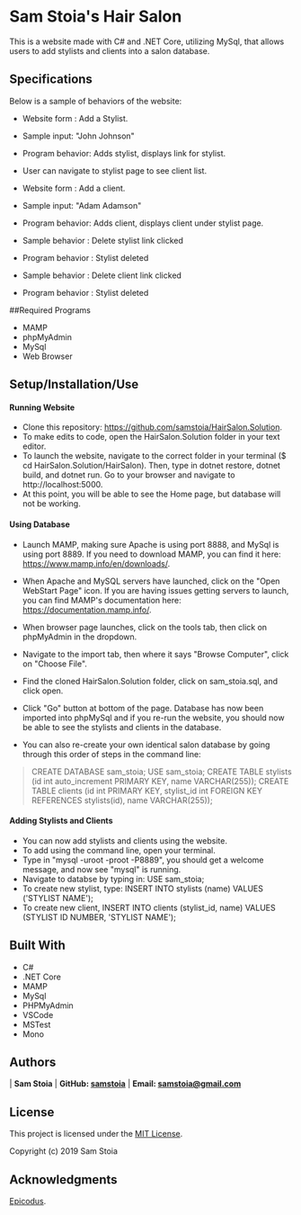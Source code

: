 # Sam Stoia's Hair Salon

This is a website made with C# and .NET Core, utilizing MySql, that allows users to add stylists and clients into a salon database.

## Specifications

Below is a sample of behaviors of the website:

* Website form : Add a Stylist.
* Sample input: "John Johnson"
* Program behavior: Adds stylist, displays link for stylist.
* User can navigate to stylist page to see client list.


* Website form : Add a client.
* Sample input: "Adam Adamson"
* Program behavior: Adds client, displays client under stylist page.

* Sample behavior : Delete stylist link clicked
* Program behavior : Stylist deleted

* Sample behavior : Delete client link clicked
* Program behavior : Stylist deleted



##Required Programs
* MAMP
* phpMyAdmin
* MySql
* Web Browser

## Setup/Installation/Use
#### Running Website
* Clone this repository: https://github.com/samstoia/HairSalon.Solution.
* To make edits to code, open the HairSalon.Solution folder in your text editor.
* To launch the website, navigate to the correct folder in your terminal ($ cd HairSalon.Solution/HairSalon).  Then, type in dotnet restore, dotnet build, and dotnet run.  Go to your browser and navigate to http://localhost:5000.
* At this point, you will be able to see the Home page, but database will not be working.

#### Using Database
* Launch MAMP, making sure Apache is using port 8888, and MySql is using port 8889. If you need to download MAMP, you can find it here: https://www.mamp.info/en/downloads/.
* When Apache and MySQL servers have launched, click on the "Open WebStart Page" icon.  If you are having issues getting servers to launch, you can find MAMP's documentation here: https://documentation.mamp.info/.
* When browser page launches, click on the tools tab, then click on phpMyAdmin in the dropdown.
* Navigate to the import tab, then where it says "Browse Computer", click on "Choose File".
* Find the cloned HairSalon.Solution folder, click on sam_stoia.sql, and click open.
* Click "Go" button at bottom of the page.  Database has now been imported into phpMySql and if you re-run the website, you should now be able to see the stylists and clients in the database.

* You can also re-create your own identical salon database by going through this order of steps in the command line:
> CREATE DATABASE sam_stoia;
> USE sam_stoia;
> CREATE TABLE stylists (id int auto_increment PRIMARY KEY, name VARCHAR(255));
> CREATE TABLE clients (id int PRIMARY KEY, stylist_id int FOREIGN KEY REFERENCES stylists(id), name VARCHAR(255));

#### Adding Stylists and Clients
* You can now add stylists and clients using the website.
* To add using the command line, open your terminal.
* Type in "mysql -uroot -proot -P8889", you should get a welcome message, and now see "mysql" is running.
* Navigate to databse by typing in: USE sam_stoia;
* To create new stylist, type: INSERT INTO stylists (name) VALUES ('STYLIST NAME');
* To create new client, INSERT INTO clients (stylist_id, name) VALUES (STYLIST ID NUMBER, 'STYLIST NAME');

## Built With

* C#
* .NET Core
* MAMP
* MySql
* PHPMyAdmin
* VSCode
* MSTest
* Mono

## Authors

| **Sam Stoia** | **GitHub: [samstoia](https://github.com/samstoia)** | **Email: [samstoia@gmail.com](mailto:samstoia@gmail.com)**

## License

This project is licensed under the [MIT License](https://opensource.org/licenses/MIT).

Copyright (c) 2019 Sam Stoia


## Acknowledgments

[Epicodus](https://www.epicodus.com/).
